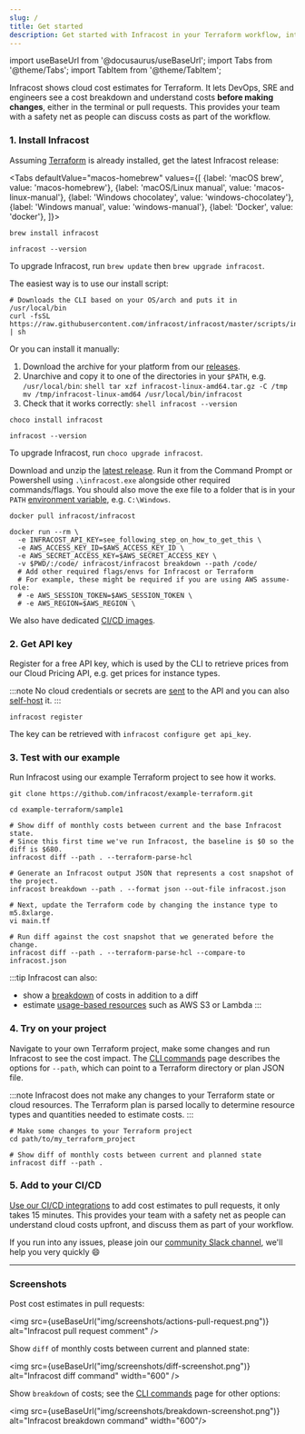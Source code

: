 ```yaml
---
slug: /
title: Get started
description: Get started with Infracost in your Terraform workflow, integrate it into your CI pipeline and view cost estimates for your AWS/Azure/Google infrastructure.
---
```


import useBaseUrl from '@docusaurus/useBaseUrl';
import Tabs from '@theme/Tabs';
import TabItem from '@theme/TabItem';

Infracost shows cloud cost estimates for Terraform. It lets DevOps, SRE and engineers see a cost breakdown and understand costs **before making changes**, either in the terminal or pull requests. This provides your team with a safety net as people can discuss costs as part of the workflow.

### 1. Install Infracost
Assuming [Terraform](https://www.terraform.io/downloads.html) is already installed, get the latest Infracost release:

<Tabs
  defaultValue="macos-homebrew"
  values={[
    {label: 'macOS brew', value: 'macos-homebrew'},
    {label: 'macOS/Linux manual', value: 'macos-linux-manual'},
    {label: 'Windows chocolatey', value: 'windows-chocolatey'},
    {label: 'Windows manual', value: 'windows-manual'},
    {label: 'Docker', value: 'docker'},
]}>
  <TabItem value="macos-homebrew">

  ```shell
  brew install infracost

  infracost --version
  ```

  To upgrade Infracost, run `brew update` then `brew upgrade infracost`.

  </TabItem>
  <TabItem value="macos-linux-manual">

  The easiest way is to use our install script:
  ```shell
  # Downloads the CLI based on your OS/arch and puts it in /usr/local/bin
  curl -fsSL https://raw.githubusercontent.com/infracost/infracost/master/scripts/install.sh | sh
  ```

  Or you can install it manually:
  1. Download the archive for your platform from our [releases](https://github.com/infracost/infracost/releases/latest).
  2. Unarchive and copy it to one of the directories in your `$PATH`, e.g. `/usr/local/bin`:
    ```shell
    tar xzf infracost-linux-amd64.tar.gz -C /tmp
    mv /tmp/infracost-linux-amd64 /usr/local/bin/infracost
    ```
  3. Check that it works correctly:
    ```shell
    infracost --version
    ```


  </TabItem>
  <TabItem value="windows-chocolatey">

  ```shell
  choco install infracost

  infracost --version
  ```

  To upgrade Infracost, run `choco upgrade infracost`.

  </TabItem>
  <TabItem value="windows-manual">

  Download and unzip the [latest release](https://github.com/infracost/infracost/releases/latest/download/infracost-windows-amd64.zip). Run it from the Command Prompt or Powershell using `.\infracost.exe` alongside other required commands/flags. You should also move the exe file to a folder that is in your `PATH` [environment variable](https://stackoverflow.com/questions/1618280/where-can-i-set-path-to-make-exe-on-windows), e.g. `C:\Windows`.

  </TabItem>
  <TabItem value="docker">

  ```shell
  docker pull infracost/infracost

  docker run --rm \
    -e INFRACOST_API_KEY=see_following_step_on_how_to_get_this \
    -e AWS_ACCESS_KEY_ID=$AWS_ACCESS_KEY_ID \
    -e AWS_SECRET_ACCESS_KEY=$AWS_SECRET_ACCESS_KEY \
    -v $PWD/:/code/ infracost/infracost breakdown --path /code/
    # Add other required flags/envs for Infracost or Terraform
    # For example, these might be required if you are using AWS assume-role:
    # -e AWS_SESSION_TOKEN=$AWS_SESSION_TOKEN \
    # -e AWS_REGION=$AWS_REGION \
  ```

  We also have dedicated [CI/CD images](/docs/integrations/cicd/#my-cicd-system-isnt-supported).

  </TabItem>
</Tabs>

### 2. Get API key
Register for a free API key, which is used by the CLI to retrieve prices from our Cloud Pricing API, e.g. get prices for instance types.

:::note
No cloud credentials or secrets are [sent](/docs/faq/#what-data-is-sent-to-the-cloud-pricing-api) to the API and you can also [self-host](/docs/cloud_pricing_api/self_hosted/) it.
:::

```shell
infracost register
```

The key can be retrieved with `infracost configure get api_key`.

### 3. Test with our example
Run Infracost using our example Terraform project to see how it works.  


```shell
git clone https://github.com/infracost/example-terraform.git

cd example-terraform/sample1

# Show diff of monthly costs between current and the base Infracost state.
# Since this first time we've run Infracost, the baseline is $0 so the diff is $680.
infracost diff --path . --terraform-parse-hcl

# Generate an Infracost output JSON that represents a cost snapshot of the project.
infracost breakdown --path . --format json --out-file infracost.json

# Next, update the Terraform code by changing the instance type to m5.8xlarge.
vi main.tf

# Run diff against the cost snapshot that we generated before the change.
infracost diff --path . --terraform-parse-hcl --compare-to infracost.json
```

:::tip
Infracost can also:
- show a [breakdown](/docs/features/cli_commands/#diff) of costs in addition to a diff
- estimate [usage-based resources](/docs/features/usage_based_resources/) such as AWS S3 or Lambda
:::

### 4. Try on your project
Navigate to your own Terraform project, make some changes and run Infracost to see the cost impact. The [CLI commands](/docs/features/cli_commands/#diff) page describes the options for `--path`, which can point to a Terraform directory or plan JSON file.

:::note
Infracost does not make any changes to your Terraform state or cloud resources.  The Terraform plan is parsed locally to determine resource types and quantities needed to estimate costs.
:::

```shell
# Make some changes to your Terraform project
cd path/to/my_terraform_project

# Show diff of monthly costs between current and planned state
infracost diff --path .
```

### 5. Add to your CI/CD
[Use our CI/CD integrations](/docs/integrations/cicd) to add cost estimates to pull requests, it only takes 15 minutes. This provides your team with a safety net as people can understand cloud costs upfront, and discuss them as part of your workflow.

If you run into any issues, please join our [community Slack channel](https://www.infracost.io/community-chat), we'll help you very quickly 😄

---

### Screenshots

Post cost estimates in pull requests:

<img src={useBaseUrl("img/screenshots/actions-pull-request.png")} alt="Infracost pull request comment" />

Show `diff` of monthly costs between current and planned state:

<img src={useBaseUrl("img/screenshots/diff-screenshot.png")} alt="Infracost diff command" width="600" />

Show `breakdown` of costs; see the [CLI commands](/docs/features/cli_commands/) page for other options:

<img src={useBaseUrl("img/screenshots/breakdown-screenshot.png")} alt="Infracost breakdown command" width="600"/>
